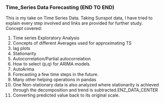 ###  Time_Series Data Forecasting (END TO END)
This is my take on Time Series Data. Taking Sunspot data, I have tried to explain every step involved and links are provided for further study.
Concept covered:
1) Time series Exploratory Analysis
2) Concepts of different Averages used for approximating TS
3) lag plots
4) Stationarity
5) Autocorrelation/Partial autocorrelation
6) How to select (p,q) for ARIMA models
7) AutoArima
8) Forecasting a few time steps in the future.
9) Many other helping operations in pandas
10) One Non-stationary data is also analyzed where stationarity is achieved through the decomposition and trend is subtracted.ENZ_DATA_CENTER
11) Converting predicted value back to its original scale.
